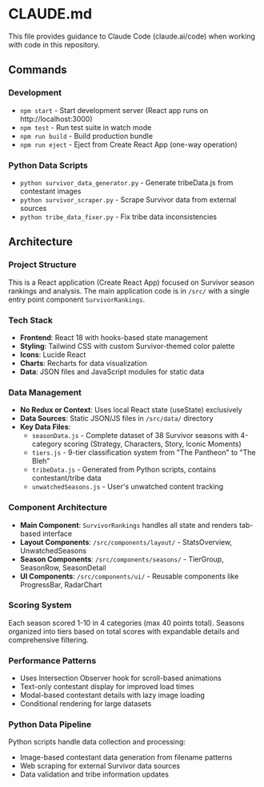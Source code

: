 # CLAUDE.md

This file provides guidance to Claude Code (claude.ai/code) when working with code in this repository.

## Commands

### Development
- `npm start` - Start development server (React app runs on http://localhost:3000)
- `npm test` - Run test suite in watch mode
- `npm run build` - Build production bundle
- `npm run eject` - Eject from Create React App (one-way operation)

### Python Data Scripts
- `python survivor_data_generator.py` - Generate tribeData.js from contestant images
- `python survivor_scraper.py` - Scrape Survivor data from external sources
- `python tribe_data_fixer.py` - Fix tribe data inconsistencies

## Architecture

### Project Structure
This is a React application (Create React App) focused on Survivor season rankings and analysis. The main application code is in `/src/` with a single entry point component `SurvivorRankings`.

### Tech Stack
- **Frontend**: React 18 with hooks-based state management
- **Styling**: Tailwind CSS with custom Survivor-themed color palette
- **Icons**: Lucide React
- **Charts**: Recharts for data visualization
- **Data**: JSON files and JavaScript modules for static data

### Data Management
- **No Redux or Context**: Uses local React state (useState) exclusively
- **Data Sources**: Static JSON/JS files in `/src/data/` directory
- **Key Data Files**:
  - `seasonData.js` - Complete dataset of 38 Survivor seasons with 4-category scoring (Strategy, Characters, Story, Iconic Moments)
  - `tiers.js` - 9-tier classification system from "The Pantheon" to "The Bleh"
  - `tribeData.js` - Generated from Python scripts, contains contestant/tribe data
  - `unwatchedSeasons.js` - User's unwatched content tracking

### Component Architecture
- **Main Component**: `SurvivorRankings` handles all state and renders tab-based interface
- **Layout Components**: `/src/components/layout/` - StatsOverview, UnwatchedSeasons
- **Season Components**: `/src/components/seasons/` - TierGroup, SeasonRow, SeasonDetail
- **UI Components**: `/src/components/ui/` - Reusable components like ProgressBar, RadarChart

### Scoring System
Each season scored 1-10 in 4 categories (max 40 points total). Seasons organized into tiers based on total scores with expandable details and comprehensive filtering.

### Performance Patterns
- Uses Intersection Observer hook for scroll-based animations
- Text-only contestant display for improved load times
- Modal-based contestant details with lazy image loading
- Conditional rendering for large datasets

### Python Data Pipeline
Python scripts handle data collection and processing:
- Image-based contestant data generation from filename patterns
- Web scraping for external Survivor data sources
- Data validation and tribe information updates